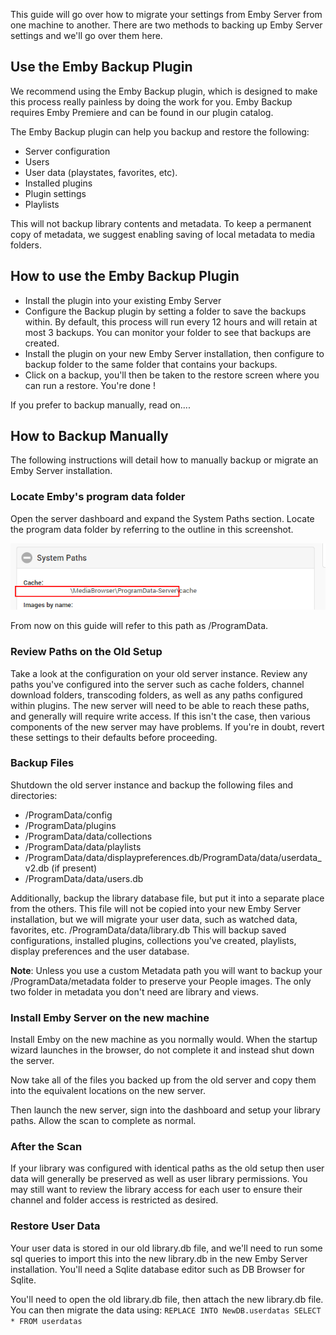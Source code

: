 This guide will go over how to migrate your settings from Emby Server from one machine to another. There are two methods to backing up Emby Server settings and we'll go over them here.

## Use the Emby Backup Plugin

We recommend using the Emby Backup plugin, which is designed to make this process really painless by doing the work for you. Emby Backup requires Emby Premiere and can be found in our plugin catalog.

The Emby Backup plugin can help you backup and restore the following:

* Server configuration
* Users
* User data (playstates, favorites, etc).
* Installed plugins
* Plugin settings
* Playlists

This will not backup library contents and metadata. To keep a permanent copy of metadata, we suggest enabling saving of local metadata to media folders.

## How to use the Emby Backup Plugin
* Install the plugin into your existing Emby Server
* Configure the Backup plugin by setting a folder to save the backups within.
By default, this process will run every 12 hours and will retain at most 3 backups. You can monitor your folder to see that backups are created.
* Install the plugin on your new Emby Server installation, then configure to backup folder to the same folder that contains your backups.
* Click on a backup, you'll then be taken to the restore screen where you can run a restore.
You're done !

If you prefer to backup manually, read on....

## How to Backup Manually

The following instructions will detail how to manually backup or migrate an Emby Server installation.

### Locate Emby's program data folder

Open the server dashboard and expand the System Paths section. Locate the program data folder by referring to the outline in this screenshot.

![](images/server/programdatapath.png)

From now on this guide will refer to this path as /ProgramData.

### Review Paths on the Old Setup

Take a look at the configuration on your old server instance. Review any paths you've configured into the server such as cache folders, channel download folders, transcoding folders, as well as any paths configured within plugins. The new server will need to be able to reach these paths, and generally will require write access. If this isn't the case, then various components of the new server may have problems. If you're in doubt, revert these settings to their defaults before proceeding.


### Backup Files

Shutdown the old server instance and backup the following files and directories:
* /ProgramData/config
* /ProgramData/plugins
* /ProgramData/data/collections
* /ProgramData/data/playlists
* /ProgramData/data/displaypreferences.db/ProgramData/data/userdata_v2.db (if present)
* /ProgramData/data/users.db

Additionally, backup the library database file, but put it into a separate place from the others. This file will not be copied into your new Emby Server installation, but we will migrate your user data, such as watched data, favorites, etc.
/ProgramData/data/library.db
This will backup saved configurations, installed plugins, collections you've created, playlists, display preferences and the user database.

**Note**:  Unless you use a custom Metadata path you will want to backup your /ProgramData/metadata folder to preserve your People images.  The only two folder in metadata you don't need are library and views.

### Install Emby Server on the new machine

Install Emby on the new machine as you normally would. When the startup wizard launches in the browser, do not complete it and instead shut down the server.

Now take all of the files you backed up from the old server and copy them into the equivalent locations on the new server.

Then launch the new server, sign into the dashboard and setup your library paths. Allow the scan to complete as normal.

### After the Scan

If your library was configured with identical paths as the old setup then user data will generally be preserved as well as user library permissions. You may still want to review the library access for each user to ensure their channel and folder access is restricted as desired.

### Restore User Data

Your user data is stored in our old library.db file, and we'll need to run some sql queries to import this into the new library.db in the new Emby Server installation. You'll need a Sqlite database editor such as DB Browser for Sqlite.

You'll need to open the old library.db file, then attach the new library.db file. You can then migrate the data using:
`REPLACE INTO NewDB.userdatas SELECT * FROM userdatas`